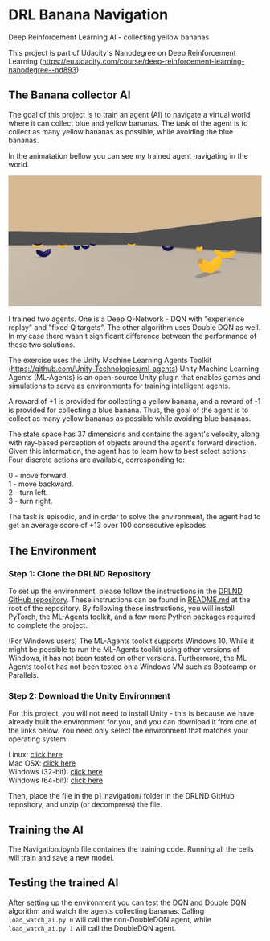 # DRL Banana Navigation
 Deep Reinforcement Learning AI - collecting yellow bananas

 This project is part of Udacity's Nanodegree on Deep Reinforcement Learning (https://eu.udacity.com/course/deep-reinforcement-learning-nanodegree--nd893).

## The Banana collector AI

The goal of this project is to train an agent (AI) to navigate a virtual world where it can collect blue and yellow bananas. The task of the agent is to collect as many yellow bananas as possible, while avoiding the blue bananas.

In the animatation bellow you can see my trained agent navigating in the world.

![Banana World](https://github.com/sinusgamma/DRL-Banana-Navigation/blob/master/banana_navigation.gif)

I trained two agents. One is a Deep Q-Network - DQN with "experience replay" and "fixed Q targets". The other algorithm uses Double DQN as well. In my case there wasn't significant difference between the performance of these two solutions. 

The exercise uses the Unity Machine Learning Agents Toolkit (https://github.com/Unity-Technologies/ml-agents)
Unity Machine Learning Agents (ML-Agents) is an open-source Unity plugin that enables games and simulations to serve as environments for training intelligent agents.

A reward of +1 is provided for collecting a yellow banana, and a reward of -1 is provided for collecting a blue banana. Thus, the goal of the agent is to collect as many yellow bananas as possible while avoiding blue bananas.

The state space has 37 dimensions and contains the agent's velocity, along with ray-based perception of objects around the agent's forward direction. Given this information, the agent has to learn how to best select actions. Four discrete actions are available, corresponding to:

0 - move forward.<br>
1 - move backward.<br>
2 - turn left.<br>
3 - turn right.<br>

The task is episodic, and in order to solve the environment, the agent had to get an average score of +13 over 100 consecutive episodes.

## The Environment

### Step 1: Clone the DRLND Repository
To set up the environment, please follow the instructions in the [DRLND GitHub repository](https://github.com/udacity/deep-reinforcement-learning#dependencies). These instructions can be found in [README.md]((https://github.com/udacity/deep-reinforcement-learning#dependencies)) at the root of the repository. By following these instructions, you will install PyTorch, the ML-Agents toolkit, and a few more Python packages required to complete the project.

(For Windows users) The ML-Agents toolkit supports Windows 10. While it might be possible to run the ML-Agents toolkit using other versions of Windows, it has not been tested on other versions. Furthermore, the ML-Agents toolkit has not been tested on a Windows VM such as Bootcamp or Parallels.

### Step 2: Download the Unity Environment
For this project, you will not need to install Unity - this is because we have already built the environment for you, and you can download it from one of the links below. You need only select the environment that matches your operating system:

Linux: [click here](https://s3-us-west-1.amazonaws.com/udacity-drlnd/P1/Banana/Banana_Linux.zip)<br>
Mac OSX: [click here](https://s3-us-west-1.amazonaws.com/udacity-drlnd/P1/Banana/Banana.app.zip)<br>
Windows (32-bit): [click here](https://s3-us-west-1.amazonaws.com/udacity-drlnd/P1/Banana/Banana_Windows_x86.zip)<br>
Windows (64-bit): [click here](https://s3-us-west-1.amazonaws.com/udacity-drlnd/P1/Banana/Banana_Windows_x86_64.zip)<br>

Then, place the file in the p1_navigation/ folder in the DRLND GitHub repository, and unzip (or decompress) the file.

## Training the AI

The Navigation.ipynb file containes the training code. Running all the cells will train and save a new model.

## Testing the trained AI

After setting up the environment you can test the DQN and Double DQN algorithm and watch the agents collecting bananas. Calling ```load_watch_ai.py 0``` will call the non-DoubleDQN agent, while ```load_watch_ai.py 1``` will call the DoubleDQN agent.